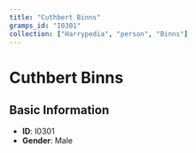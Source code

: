 ```yaml
---
title: "Cuthbert Binns"
gramps_id: "I0301"
collection: ["Harrypedia", "person", "Binns"]
---
```


# Cuthbert Binns

## Basic Information

- **ID**: I0301
- **Gender**: Male

